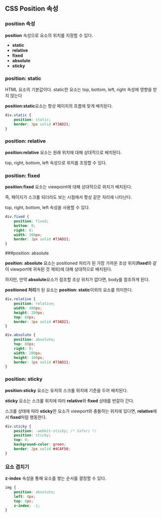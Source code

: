 ## CSS Position 속성

### position 속성

**position** 속성으로 요소의 위치를 지정할 수 있다.

- **static**
- **relative**
- **fixed**
- **absolute**
- **sticky**

### position: static

HTML 요소의 기본값이다. static한 요소는 top, bottom, left, right 속성에 영향을 받지 않는다

**position:static**요소는 항상 페이지의 흐름에 맞게 배치된다.

```css
div.static {
    position: static;
    border: 3px solid #73AD21;
}
``` 
### position: relative

**position:relative** 요소는 원래 위치에 대해 상대적으로 배치된다.
 
top, right, bottom, left 속성으로 위치를 조정할 수 있다.

### position: fixed

**position:fixed** 요소는 viewpoint에 대해 상대적으로 위치가 배치된다.

즉, 페이지가 스크롤 되더라도 보는 시점에서 항상 같은 자리에 나타난다.

top, right, bottom, left 속성을 사용할 수 있다.

```css
div.fixed {
    position: fixed;
    bottom: 0;
    right: 0;
    width: 300px;
    border: 3px solid #73AD21;
}
``` 
###position: absolute

**position: absolute** 요소는 positioned 처리가 된 가장 가까운 조상 위치(**fixed**와 같이 viewport에 귀속된 것 제외)에 대해 상대적으로 배치된다.

하지만, 만약 **absolute**요소가 참조할 조상 위치가 없다면, body를 참조하게 된다.

**positioned 처리**가 된 요소는 **position: static**이외의 요소를 의미한다.

```css
div.relative {
    position: relative;
    width: 400px;
    height: 200px;
    top: 60px;
    border: 3px solid #73AD21;
} 

div.absolute {
    position: absolute;
    top: 80px;
    right: 0;
    width: 200px;
    height: 100px;
    border: 3px solid #73AD21;
}
```
### position: sticky

**position:sticky** 요소는 유저의 스크롤 위치에 기준을 두어 배치된다.

**sticky** 요소는 스크롤 위치에 따라 **relative**와 **fixed** 상태를 번갈아 간다.

스크롤 상태에 따라 **sticky**한 요소가 viewport와 충돌하는 위치에 있다면, **relative**에서 **fixed**처럼 행동한다.

```css
div.sticky {
    position: -webkit-sticky; /* Safari */
    position: sticky;
    top: 0;
    background-color: green;
    border: 2px solid #4CAF50;
}
```

### 요소 겹치기

**z-index** 속성을 통해 요소를 쌓는 순서를 결정할 수 있다.

```css
img {
    position: absolute;
    left: 0px;
    top: 0px;
    z-index: -1;
}
```
